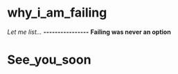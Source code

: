# why_i_am_failing
<i>Let me list...</i>
<strong>----------------</strong>
<b>Failing was never an option</b>
# See_you_soon
